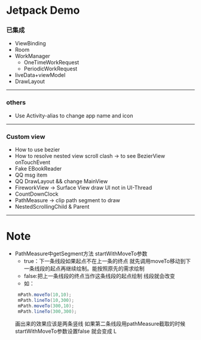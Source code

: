 # Jetpack Demo
### 已集成
- ViewBinding
- Room
- WorkManager
  - OneTimeWorkRequest
  - PeriodicWorkRequest
- liveData+viewModel
- DrawLayout
----
### others
- Use Activity-alias to change app name and icon
----
### Custom view
- How to use bezier
- How to resolve nested view scroll clash -> to see BezierView onTouchEvent
- Fake EBookReader
- QQ msg item
- QQ DrawLayout && change MainView
- FireworkView -> Surface View draw UI not in UI-Thread
- CountDownClock
- PathMeasure -> clip path segment to draw
- NestedScrollingChild & Parent
----
# Note
- PathMeasure中getSegment方法 startWithMoveTo参数
    - true：下一条线段如果起点不在上一条的终点 就先调用moveTo移动到下一条线段的起点再继续绘制。能按照原先的需求绘制
    - false:把上一条线段的终点当作这条线段的起点绘制 线段就会改变
    - 如：
    ```java
     mPath.moveTo(10,10);
     mPath.lineTo(10,300);
     mPath.moveTo(300,10);
     mPath.lineTo(300,300);
    ```
    画出来的效果应该是两条竖线 如果第二条线段用pathMeasure截取的时候startWithMoveTo参数设置false 就会变成 L 
